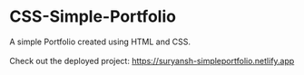 # CSS-Simple-Portfolio
A simple Portfolio created using HTML and CSS.
<br>
<br>
Check out the deployed project: https://suryansh-simpleportfolio.netlify.app

